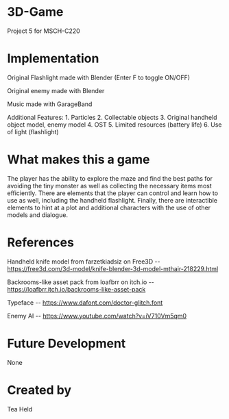 # 3D-Game
Project 5 for MSCH-C220

# Implementation
Original Flashlight made with Blender (Enter F to toggle ON/OFF)

Original enemy made with Blender

Music made with GarageBand

Additional Features:
	1. Particles
	2. Collectable objects
	3. Original handheld object model, enemy model
	4. OST
	5. Limited resources (battery life)
	6. Use of light (flashlight)
	
# What makes this a game
The player has the ability to explore the maze and find the best paths for avoiding the tiny monster as well as collecting the necessary items most efficiently. There are elements that the player can control and learn how to use as well, including the handheld flashlight. Finally, there are interactible elements to hint at a plot and additional characters with the use of other models and dialogue.

# References
Handheld knife model from farzetkiadsiz on Free3D -- https://free3d.com/3d-model/knife-blender-3d-model-mthair-218229.html

Backrooms-like asset pack from loafbrr on itch.io -- https://loafbrr.itch.io/backrooms-like-asset-pack

Typeface -- https://www.dafont.com/doctor-glitch.font

Enemy AI -- https://www.youtube.com/watch?v=iV710Vm5qm0

# Future Development
None

# Created by
Tea Held
